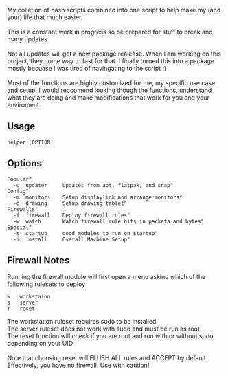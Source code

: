 My colletion of bash scripts combined into one script to help make my (and your) life that much easier.
<br>
<br>
This is a constant work in progress so be prepared for stuff to break and many updates.
<br>
<br>
Not all updates will get a new package realease. When I am working on this project, they come way to fast for that. I finally turned this into a package mostly becuase I was tired of navingating to the script :)
<br>
<br>
Most of the functions are highly customized for me, my specific use case and setup. I would reccomend looking though the functions, understand what they are doing and make modifications that work for you and your enviroment.
## Usage
```
helper [OPTION]
```
## Options
```
Popular"
  -u  updater     Updates from apt, flatpak, and snap"
Config"
  -m  monitors    Setup displaylink and arrange monitors"
  -d  drawing     Setup drawing tablet"
Firewalls"
  -f  firewall    Deploy firewall rules"
  -w  watch       Watch firewall rule hits in packets and bytes"
Special"
  -s  startup     good modules to run on startup"
  -i  install     Overall Machine Setup"
```
## Firewall Notes
Running the firewall module will first open a menu asking which of the following rulesets to deploy
```
w   workstaion
s   server
r   reset
```
The workstation ruleset requires sudo to be installed
<br>
The server ruleset does not work with sudo and must be run as root
<br>
The reset function will check if you are root and run with or without sudo depending on your UID
<br><br>
Note that choosing reset will FLUSH ALL rules and ACCEPT by default. Effectively, you have no firewall. Use with caution!
